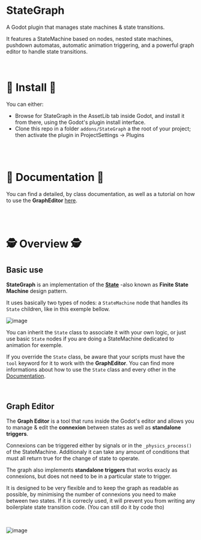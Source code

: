 # StateGraph
A Godot plugin that manages state machines &amp; state transitions.


It features a StateMachine based on nodes, nested state machines, pushdown automatas, automatic animation triggering, and a powerful graph editor to handle state transitions.

<br>

# 💾 Install 💾

You can either:

- Browse for StateGraph in the AssetLib tab inside Godot, and install it from there, using the Godot's plugin install interface. 
- Clone this repo in a folder `addons/StateGraph` a the root of your project; then activate the plugin in ProjectSettings -> Plugins

<br>
<br>

# 📃 Documentation 📃

You can find a detailed, by class documentation, as well as a tutorial on how to use the **GraphEditor** [here](some-link.com).

<br>
<br>

# 🕵️ Overview 🕵️


## Basic use

**StateGraph** is an implementation of the **[State](https://refactoring.guru/design-patterns/state)** -also known as **Finite State Machine** design pattern. 

It uses basically two types of nodes: a `StateMachine` node that handles its `State` children, like in this exemple bellow.

![image](https://user-images.githubusercontent.com/34774144/168663500-d85902a7-96de-4b74-87e6-ab8953ec8081.png)

You can inherit the `State` class to associate it with your own logic, or just use basic `State` nodes if you are doing a StateMachine dedicated to animation for exemple.

If you override the `State` class, be aware that your scripts must have the `tool` keyword for it to work with the **GraphEditor**.
You can find more informations about how to use the `State` class and every other in the [Documentation](some-link.com).

<br>

## Graph Editor

The **Graph Editor** is a tool that runs inside the Godot's editor and allows you to manage & edit the **connexion** between states as well as **standalone triggers**.

Connexions can be triggered either by signals or in the `_physics_process()` of the StateMachine.
Additionaly it can take any amount of conditions that must all return true for the change of state to operate.

The graph also implements **standalone triggers** that works exacly as connexions, but does not need to be in a particular state to trigger.

It is designed to be very flexible and to keep the graph as readable as possible, by minimising the number of connexions you need to make between two states.
If it is correcly used, it will prevent you from writing any boilerplate state transition code. (You can still do it by code tho)

<br>

![image](https://user-images.githubusercontent.com/34774144/168672838-53596f4f-8516-4f88-906d-97b274e2860a.png)







